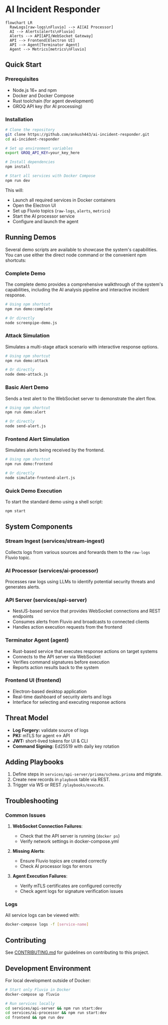# AI Incident Responder

```mermaid
flowchart LR
  RawLogs[raw-logs\nFluvio] --> AI[AI Processor]
  AI --> Alerts[alerts\nFluvio]
  Alerts --> API[API/WebSocket Gateway]
  API --> Frontend[Electron UI]
  API --> Agent[Terminator Agent]
  Agent --> Metrics[metrics\nFluvio]
```

## Quick Start

### Prerequisites

- Node.js 16+ and npm
- Docker and Docker Compose
- Rust toolchain (for agent development)
- GROQ API key (for AI processing)

### Installation

```bash
# Clone the repository
git clone https://github.com/ankush443/ai-incident-responder.git
cd ai-incident-responder

# Set up environment variables
export GROQ_API_KEY=your_key_here

# Install dependencies
npm install

# Start all services with Docker Compose
npm run dev
```

This will:
- Launch all required services in Docker containers
- Open the Electron UI
- Set up Fluvio topics (`raw-logs`, `alerts`, `metrics`)
- Start the AI processor service
- Configure and launch the agent

## Running Demos

Several demo scripts are available to showcase the system's capabilities. You can use either the direct node command or the convenient npm shortcuts:

### Complete Demo

The complete demo provides a comprehensive walkthrough of the system's capabilities, including the AI analysis pipeline and interactive incident response.

```bash
# Using npm shortcut
npm run demo:complete

# Or directly
node screenpipe-demo.js
```

### Attack Simulation

Simulates a multi-stage attack scenario with interactive response options.

```bash
# Using npm shortcut
npm run demo:attack

# Or directly
node demo-attack.js
```

### Basic Alert Demo

Sends a test alert to the WebSocket server to demonstrate the alert flow.

```bash
# Using npm shortcut
npm run demo:alert

# Or directly
node send-alert.js
```

### Frontend Alert Simulation

Simulates alerts being received by the frontend.

```bash
# Using npm shortcut
npm run demo:frontend

# Or directly
node simulate-frontend-alert.js
```

### Quick Demo Execution

To start the standard demo using a shell script:

```bash
npm start
```

## System Components

### Stream Ingest (services/stream-ingest)
Collects logs from various sources and forwards them to the `raw-logs` Fluvio topic.

### AI Processor (services/ai-processor)
Processes raw logs using LLMs to identify potential security threats and generates alerts.

### API Server (services/api-server)
- NestJS-based service that provides WebSocket connections and REST endpoints
- Consumes alerts from Fluvio and broadcasts to connected clients
- Handles action execution requests from the frontend

### Terminator Agent (agent)
- Rust-based service that executes response actions on target systems
- Connects to the API server via WebSocket
- Verifies command signatures before execution
- Reports action results back to the system

### Frontend UI (frontend)
- Electron-based desktop application
- Real-time dashboard of security alerts and logs
- Interface for selecting and executing response actions

## Threat Model

- **Log Forgery:** validate source of logs
- **PKI:** mTLS for agent ↔ API
- **JWT:** short-lived tokens for UI & CLI
- **Command Signing:** Ed25519 with daily key rotation

## Adding Playbooks

1. Define steps in `services/api-server/prisma/schema.prisma` and migrate.
2. Create new records in `playbook` table via REST.
3. Trigger via WS or REST `/playbooks/execute`. 

## Troubleshooting

### Common Issues

1. **WebSocket Connection Failures**: 
   - Check that the API server is running (`docker ps`)
   - Verify network settings in docker-compose.yml

2. **Missing Alerts**:
   - Ensure Fluvio topics are created correctly
   - Check AI processor logs for errors

3. **Agent Execution Failures**:
   - Verify mTLS certificates are configured correctly
   - Check agent logs for signature verification issues

### Logs

All service logs can be viewed with:

```bash
docker-compose logs -f [service-name]
```

## Contributing

See [CONTRIBUTING.md](../CONTRIBUTING.md) for guidelines on contributing to this project.

## Development Environment

For local development outside of Docker:

```bash
# Start only Fluvio in Docker
docker-compose up fluvio

# Run services locally
cd services/api-server && npm run start:dev
cd services/ai-processor && npm run start:dev
cd frontend && npm run dev
``` 